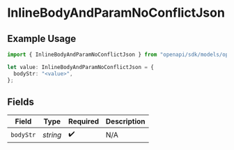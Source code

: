 # InlineBodyAndParamNoConflictJson

## Example Usage

```typescript
import { InlineBodyAndParamNoConflictJson } from "openapi/sdk/models/operations";

let value: InlineBodyAndParamNoConflictJson = {
  bodyStr: "<value>",
};
```

## Fields

| Field              | Type               | Required           | Description        |
| ------------------ | ------------------ | ------------------ | ------------------ |
| `bodyStr`          | *string*           | :heavy_check_mark: | N/A                |